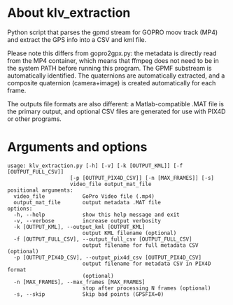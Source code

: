 # About klv_extraction

Python script that parses the gpmd stream for GOPRO moov track (MP4) and extract the GPS info into a CSV and kml file.  

Please note this differs from gopro2gpx.py: the metadata is directly read from the MP4 container, which means that ffmpeg does not need to be in the system PATH before running this program. The GPMF substream is automatically identified. The quaternions are automatically extracted, and a composite quaternion (camera+image) is created automatically for each frame. 

The outputs file formats are also different: a Matlab-compatible .MAT file is the primary output, and optional CSV files are generated for use with PIX4D or other programs.

# Arguments and options

```
usage: klv_extraction.py [-h] [-v] [-k [OUTPUT_KML]] [-f [OUTPUT_FULL_CSV]]
                    [-p [OUTPUT_PIX4D_CSV]] [-n [MAX_FRAMES]] [-s]
                    video_file output_mat_file
positional arguments:
  video_file            GoPro Video file (.mp4)
  output_mat_file       output metadata .MAT file
options:
  -h, --help            show this help message and exit
  -v, --verbose         increase output verbosity
  -k [OUTPUT_KML], --output_kml [OUTPUT_KML]
                        output KML filename (optional)
  -f [OUTPUT_FULL_CSV], --output_full_csv [OUTPUT_FULL_CSV]
                        output filename for full metadata CSV (optional)
  -p [OUTPUT_PIX4D_CSV], --output_pix4d_csv [OUTPUT_PIX4D_CSV]
                        output filename for metadata CSV in PIX4D format
                        (optional)
  -n [MAX_FRAMES], --max_frames [MAX_FRAMES]
                        stop after processing N frames (optional)
  -s, --skip            Skip bad points (GPSFIX=0)
```  



